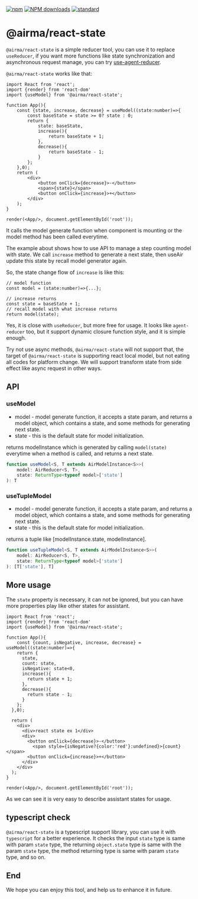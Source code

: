[![npm][npm-image]][npm-url]
[![NPM downloads][npm-downloads-image]][npm-url]
[![standard][standard-image]][standard-url]

[npm-image]: https://img.shields.io/npm/v/%40airma/react-state.svg?style=flat-square
[npm-url]: https://www.npmjs.com/package/%40airma/react-state
[standard-image]: https://img.shields.io/badge/code%20style-standard-brightgreen.svg?style=flat-square
[standard-url]: http://npm.im/standard
[npm-downloads-image]: https://img.shields.io/npm/dm/%40airma/react-state.svg?style=flat-square


# @airma/react-state

`@airma/react-state` is a simple reducer tool, you can use it to replace `useReducer`, if you want more functions like state synchronization and asynchronous request manage, you can try [use-agent-reducer](https://www.npmjs.com/package/use-agent-reducer).

`@airma/react-state` works like that:

```tsx
import React from 'react';
import {render} from 'react-dom'
import {useModel} from '@airma/react-state';

function App(){
    const {state, increase, decrease} = useModel((state:number)=>{
        const baseState = state >= 0? state : 0;
        return {
            state: baseState,
            increase(){
                return baseState + 1;
            },
            decrease(){
                return baseState - 1;
            }
        };
    },0);
    return (
        <div>
            <button onClick={decrease}>-</button>
            <span>{state}</span>
            <button onClick={increase}>+</button>
        </div>
    );
}

render(<App/>, document.getElementById('root'));
```

It calls the model generate function when component is mounting or the model method has been called everytime.

The example about shows how to use API to manage a step counting model with state. We call `increase` method to generate a next state, then useAir update this state by recall model generator again.

So, the state change flow of `increase` is like this:

```
// model function
const model = (state:number)=>{...};

// increase returns
const state = baseState + 1;
// recall model with what increase returns
return model(state);
```

Yes, it is close with `useReducer`, but more free for usage. It looks like `agent-reducer` too, but it support dynamic closure function style, and it is simple enough.

Try not use async methods, `@airma/react-state` will not support that, the target of `@airma/react-state` is supporting react local model, but not eating all codes for platform change. We will support transform state from side effect like async request in other ways.

## API

### useModel

* model - model generate function, it accepts a state param, and returns a model object, which contains a state, and some methods for generating next state.
* state - this is the default state for model initialization.

returns modelInstance which is generated by calling `model(state)` everytime when a method is called, and returns a next state.

```ts
function useModel<S, T extends AirModelInstance<S>>(
    model: AirReducer<S, T>,
    state: ReturnType<typeof model>['state']
): T
```

### useTupleModel

* model - model generate function, it accepts a state param, and returns a model object, which contains a state, and some methods for generating next state.
* state - this is the default state for model initialization.

returns a tuple like [modelInstance.state, modelInstance].

```ts
function useTupleModel<S, T extends AirModelInstance<S>>(
    model: AirReducer<S, T>,
    state: ReturnType<typeof model>['state']
): [T['state'], T]
```

## More usage

The `state` property is necessary, it can not be ignored, but you can have more properties play like other states for assistant.

```tsx
import React from 'react';
import {render} from 'react-dom'
import {useModel} from '@airma/react-state';

function App(){
    const {count, isNegative, increase, decrease} = useModel((state:number)=>{
    return {
      state,
      count: state,
      isNegative: state<0,
      increase(){
        return state + 1;
      },
      decrease(){
        return state - 1;
      }
    };
  },0);

  return (
    <div>
      <div>react state ex 1</div>
      <div>
        <button onClick={decrease}>-</button>
          <span style={isNegative?{color:'red'}:undefined}>{count}</span>
        <button onClick={increase}>+</button>
      </div>
    </div>
  );
}

render(<App/>, document.getElementById('root'));
```

As we can see it is very easy to describe assistant states for usage.

## typescript check

`@airma/react-state` is a typescript support library, you can use it with `typescript` for a better experience. It checks the input `state` type is same with param `state` type, the returning `object.state` type is same with the param `state` type, the method returning type is same with param `state` type, and so on.

## End

We hope you can enjoy this tool, and help us to enhance it in future.

